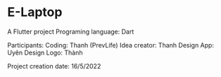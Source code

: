 # E-Laptop
A Flutter project
Programing language: Dart

Participants: 
    Coding: Thanh (PrevLife)
    Idea creator: Thanh
    Design App: Uyên
    Design Logo: Thành

Project creation date: 16/5/2022


